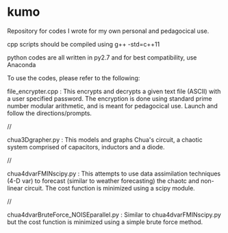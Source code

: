 # kumo
Repository for codes I wrote for my own personal and pedagocical use.

cpp scripts should be compiled using g++ -std=c++11

python codes are all written in py2.7 and for best compatibility, use Anaconda

To use the codes, please refer to the following:

file_encrypter.cpp : 
This encrypts and decrypts a given text file (ASCII) with a user specified password. 
The encryption is done using standard prime number modular arithmetic, and is meant for pedagocical use.
Launch and follow the directions/prompts.

//

chua3Dgrapher.py : 
This models and graphs Chua's circuit, a chaotic system comprised of capacitors, inductors and a diode.

//

chua4dvarFMINscipy.py : 
This attempts to use data assimilation techniques (4-D var) to forecast (similar to weather forecasting) the chaotc and non-linear circuit. 
The cost function is minimized using a scipy module.

//

chua4dvarBruteForce_NOISEparallel.py : 
Similar to chua4dvarFMINscipy.py but the cost function is minimized using a simple brute force method. 

